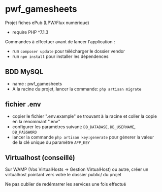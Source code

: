 # pwf_gamesheets
Projet fiches ePub (LPW/Flux numérique)
* require PHP ^7.1.3

Commandes à effectuer avant de lancer l'application :
* run `composer update` pour télécharger le dossier vendor
* run `npm install` pour installer les dépendences

## BDD MySQL 
* name : pwf_gamesheets
* A la racine du projet, lancer la commande: `php artisan migrate`

## fichier .env
* copier le fichier ".env.example" se trouvant à la racine et coller la copie en la renommant ".env"
* configurer les paramètres suivant:  `DB_DATABASE`, `DB_USERNAME`, `DB_PASSWORD`
* lancer la commande `php artisan key:generate` pour génerer la valeur de la clé unique du paramètre `APP_KEY`

## Virtualhost (conseillé)

Sur WAMP (Vos VirtualHosts -> Gestion VirtualHost) ou autre, créer un virtualhost pointant vers votre le dossier public/ du projet

Ne pas oublier de redémarrer les services une fois effectué
